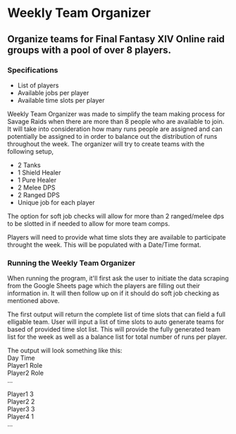 # Weekly Team Organizer
## Organize teams for Final Fantasy XIV Online raid groups with a pool of over 8 players.

### Specifications
- List of players
- Available jobs per player
- Available time slots per player


Weekly Team Organizer was made to simplify the team making process for Savage Raids when there are more than 8 people who are available to join. It will take into consideration how many runs people are assigned and can potentially be assigned to in order to balance out the distribution of runs throughout the week. The organizer will try to create teams with the following setup,

- 2 Tanks
- 1 Shield Healer
- 1 Pure Healer
- 2 Melee DPS
- 2 Ranged DPS
- Unique job for each player

The option for soft job checks will allow for more than 2 ranged/melee dps to be slotted in if needed to allow for more team comps.

Players will need to provide what time slots they are available to participate throught the week. This will be populated with a Date/Time format.

### Running the Weekly Team Organizer

When running the program, it'll first ask the user to initiate the data scraping from the Google Sheets page which the players are filling out their information in. It will then follow up on if it should do soft job checking as mentioned above.

The first output will return the complete list of time slots that can field a full elligable team. User will input a list of time slots to auto generate teams for based of provided time slot list. This will provide the fully generated team list for the week as well as a balance list for total number of runs per player.

The output will look something like this: <br>
Day   Time<br>
Player1    Role<br>
Player2    Role<br>
...<br>


Player1 3 <br>
Player2 2 <br>
Player3 3 <br>
Player4 1 <br>
...<br>
